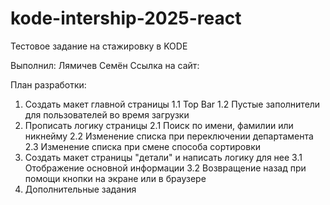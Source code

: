 # kode-intership-2025-react
Тестовое задание на стажировку в KODE

Выполнил: Лямичев Семён
Ссылка на сайт: <url>

План разработки:
1. Создать макет главной страницы
   1.1 Top Bar
   1.2 Пустые заполнители для пользователей во время загрузки
2. Прописать логику страницы
   2.1 Поиск по имени, фамилии или никнейму
   2.2 Изменение списка при переключении департамента
   2.3 Изменение списка при смене способа сортировки
3. Создать макет страницы "детали" и написать логику для нее
   3.1 Отображение основной информации
   3.2 Возвращение назад при помощи кнопки на экране или в браузере
4. Дополнительные задания
